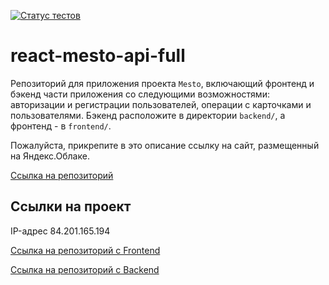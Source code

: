 [![Статус тестов](../../actions/workflows/tests.yml/badge.svg)](../../actions/workflows/tests.yml)

# react-mesto-api-full
Репозиторий для приложения проекта `Mesto`, включающий фронтенд и бэкенд части приложения со следующими возможностями: авторизации и регистрации пользователей, операции с карточками и пользователями. Бэкенд расположите в директории `backend/`, а фронтенд - в `frontend/`. 
  
Пожалуйста, прикрепите в это описание ссылку на сайт, размещенный на Яндекс.Облаке.

[Ссылка на репозиторий](https://github.com/burlake/react-mesto-api-full-gha)

## Ссылки на проект

IP-адрес 84.201.165.194

[Ссылка на репозиторий c Frontend](https://mesto1.nomoredomainsmonster.ru/)

[Ссылка на репозиторий c Backend](https://api.mesto1.nomoredomainsmonster.ru/)
